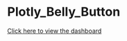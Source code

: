 # Plotly_Belly_Button
[Click here to view the dashboard ](https://onsotil.github.io/Plotly_Belly_Button/)





